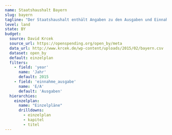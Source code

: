 ```yaml
---
name: Staatshaushalt Bayern
slug: bayern
tagline: "Der Staatshaushalt enthält Angaben zu den Ausgaben und Einnahmen der Staatsregierung."
level: land
state: BY
budget:
  source: David Krcek
  source_url: https://openspending.org/open_by/meta
  data_url: http://www.krcek.de/wp-content/uploads/2015/02/bayern.csv
  dataset: open_by
  default: einzelplan
  filters:
    - field: 'year'
      name: 'Jahr'
      default: 2015
    - field: 'einnahme_ausgabe'
      name: 'E/A'
      default: 'Ausgaben'
  hierarchies:
    einzelplan:
      name: "Einzelpläne"
      drilldowns:
        - einzelplan
        - kapitel
        - titel
---
```

